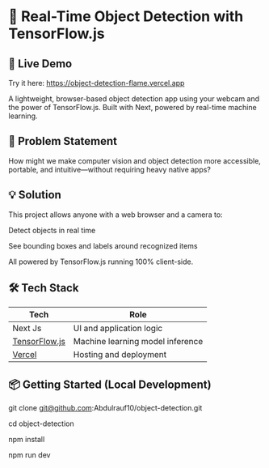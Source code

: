 # 🎯 Real-Time Object Detection with TensorFlow.js
## 🚀 Live Demo
Try it here: https://object-detection-flame.vercel.app

A lightweight, browser-based object detection app using your webcam and the power of TensorFlow.js. Built with Next, powered by real-time machine learning.

## 🧠 Problem Statement
How might we make computer vision and object detection more accessible, portable, and intuitive—without requiring heavy native apps?

## 💡 Solution
This project allows anyone with a web browser and a camera to:

Detect objects in real time

See bounding boxes and labels around recognized items

All powered by TensorFlow.js running 100% client-side.

## 🛠️ Tech Stack
| Tech                                                                      | Role                             |
| ------------------------------------------------------------------------- | -------------------------------- |
| Next Js                                            | UI and application logic         |
| [TensorFlow.js](https://www.tensorflow.org/js)                            | Machine learning model inference |
| [Vercel](https://vercel.com/)                                             | Hosting and deployment           |

## 📦 Getting Started (Local Development)
git clone git@github.com:Abdulrauf10/object-detection.git

cd object-detection

npm install

npm run dev
